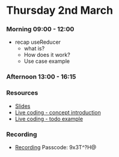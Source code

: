 # Thursday 2nd March

### Morning 09:00 - 12:00

 - recap useReducer 
    - what is? 
    - How does it work? 
    - Use case example

### Afternoon 13:00 - 16:15



### Resources

+ [Slides](https://docs.google.com/presentation/d/1VkVN9Mgn57ik2n6TiVATw9Z6HM2hY0P9fEy9U8uf_k4/edit?usp=sharing)
+ [Live coding - concept introduction](https://github.com/FBWE22-E08/SPA-Lessons/tree/main/3%2002.03%20recap-usereducer/use-reducer-recap)
+ [Live coding - todo example](https://github.com/FBWE22-E08/SPA-Lessons/tree/main/3%2002.03%20recap-usereducer/use-reducer-todo-example)

### Recording
+ [Recording](https://us02web.zoom.us/rec/share/ni5I7ki3Xb3jCEqnrdFHTJLO7Wt_HIZughr25D2sdEt2Q2YwJvMg3q8mJLz85m3a.bqt0N1qDL_1egXt1) 
   Passcode: 9x3T^?H@
